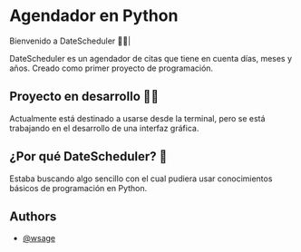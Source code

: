 # Agendador en Python

Bienvenido a DateScheduler 📅✨|

DateScheduler es un agendador de citas que tiene en cuenta días, meses y años. Creado como primer proyecto de programación.

## Proyecto en desarrollo 👨‍💻

Actualmente está destinado a usarse desde la terminal, pero se está trabajando en el desarrollo de una interfaz gráfica.


## ¿Por qué DateScheduler? 🤔

Estaba buscando algo sencillo con el cual pudiera usar conocimientos básicos de programación en Python.
## Authors

- [@wsage](https://www.github.com/wsage74)
